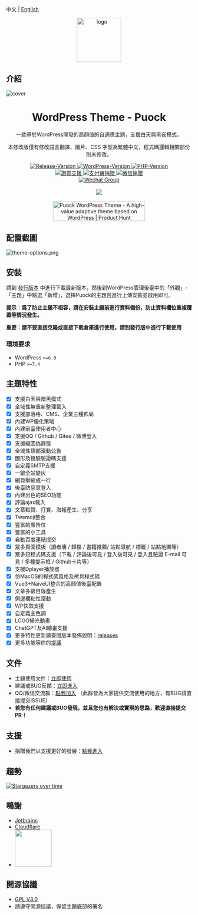 中文 | [English](./README_EN.md)

<div align="center">
<img alt="logo" height="120" src="./assets/img/logo/puock.png" width="120"/>
</div>

## 介紹

![cover](./screenshot.png)

<div align="center">
    <h1>WordPress Theme - Puock</h1>
    <p>一款基於WordPress開發的高顏值的自適應主題，支援白天與黑夜模式。</p>
    <p>本修改版僅有修改語言翻譯、圖片、CSS 字型為繁體中文，程式碼邏輯相關部份則未修改。</p>
      <a target="_blank" href="https://github.com/Licoy/wordpress-theme-puock/releases/latest">
        <img src="https://img.shields.io/github/v/release/Licoy/wordpress-theme-puock.svg?logo=git" alt="Release-Version">
      </a>
    <a target="_blank" href="https://github.com/Licoy/wordpress-theme-puock">
        <img src="https://img.shields.io/badge/WordPress-V5.0+-0099CC.svg?logo=wordpress" alt="WordPress-Version">
      </a>
    <a target="_blank" href="https://github.com/Licoy/wordpress-theme-puock">
        <img src="https://img.shields.io/badge/PHP-V7.4+-666699.svg?logo=php" alt="PHP-Version">
      </a>
    <br>
    <a target="_blank" href="https://licoy.cn/puock-theme-sponsor.html">
        <img src="https://img.shields.io/badge/讚賞-開發不易-CC3333.svg?logo=Buy-Me-A-Coffee" alt="讚賞支援">
      </a>
    <a target="_blank" href="https://licoy.cn/puock-theme-sponsor.html">
        <img src="https://img.shields.io/badge/捐贈-支付寶-00a2ef.svg?logo=AliPay" alt="支付寶捐贈">
      </a>
    <a target="_blank" href="https://licoy.cn/puock-theme-sponsor.html">
        <img src="https://img.shields.io/badge/捐贈-微信-68b600.svg?logo=WeChat" alt="微信捐贈">
      </a>
    <br>
    <a target="_blank" href="https://licoy.cn/go/puock-update.php?r=qq_qun">
        <img src="https://img.shields.io/badge/QQ/微信-交流群-07c160.svg?logo=WeChat" alt="Wechat Group">
      </a>
    <br><br>
    <img src='https://repobeats.axiom.co/api/embed/5f966833712409c00d4269bf2800b2d4762e09ea.svg'></img>
    <br><br>
    <a href="https://www.producthunt.com/posts/puock-wordpress-theme?utm_source=badge-featured&utm_medium=badge&utm_souce=badge-puock-wordpress-theme" target="_blank"><img src="https://api.producthunt.com/widgets/embed-image/v1/featured.svg?post_id=327798&theme=light" alt="Puock WordPress Theme - A high-value adaptive theme based on WordPress | Product Hunt" style="width: 250px; height: 54px;" width="250" height="54" /></a>

</div>

## 配置截圖

![theme-options.png](./.screenshot/options.png)

## 安裝

請到 [發行版本](https://github.com/Licoy/wordpress-theme-puock/releases)
中進行下載最新版本，然後到WordPress管理後臺中的「外觀」-「主題」中點選「新增」，選擇Puock的主題包進行上傳安裝並啟用即可。

**提示：爲了防止主題不相容，請在安裝主題前進行資料備份，防止資料欄位重複覆蓋等情況發生。**

**重要：請不要直接克隆或直接下載倉庫進行使用，請到發行版中進行下載使用**

### 環境要求

- WordPress `>=6.0`
- PHP `>=7.4`

## 主題特性

- [x] 支援白天與暗黑模式
- [x] 全域性無重新整理載入
- [x] 支援部落格、CMS、企業三種佈局
- [x] 內建WP優化策略
- [x] 內建前臺使用者中心
- [x] 支援QQ / Github / Gitee / 微博登入
- [x] 支援縮圖偽靜態
- [x] 全域性頂部滾動公告
- [x] 圖形及極驗驗證碼支援
- [x] 自定義SMTP支援
- [x] 一鍵全站變灰
- [x] 網頁壓縮成一行
- [x] 後臺防惡意登入
- [x] 內建出色的SEO功能
- [x] 評論ajax載入
- [x] 文章點贊、打賞、海報產生、分享
- [x] Twemoji整合
- [x] 豐富的廣告位
- [x] 豐富的小工具
- [x] 自動百度連結提交
- [x] 眾多頁面模板（讀者墻 / 歸檔 / 書籍推薦/ 站點導航 / 標籤 / 站點地圖等）
- [x] 眾多短程式碼支援（下載 / 評論後可見 / 登入後可見 / 登入且驗證 E-mail 可見 / 多種提示框 / Github卡片等）
- [x] 支援Dplayer播放器
- [x] 仿MacOS的程式碼風格及拷貝程式碼
- [x] Vue3+NaiveUI整合的高顏值後臺配置
- [x] 文章多級目錄產生
- [x] 側邊欄粘性滾動
- [x] WP快取支援
- [x] 自定義主色調
- [x] LOGO掃光動畫
- [x] ChatGPT及AI繪畫支援
- [x] 更多特性更新請查閱版本發佈說明：[releases](https://github.com/Licoy/wordpress-theme-puock/releases)
- [x] 更多功能等你的[提議](https://github.com/Licoy/wordpress-theme-puock/issues)

## 文件

- 主題使用文件：[立即使用](https://www.licoy.cn/puock-doc.html)
- 建議或BUG反饋：[立即進入](https://github.com/Licoy/wordpress-theme-puock/issues)
- QQ/微信交流群：[點我加入](https://licoy.cn/go/puock-update.php?r=qq_qun) （此群皆為大家提供交流使用的地方，有BUG請直接提交ISSUE）
- **若您有任何建議或BUG發現，並且您也有解決或實現的思路，歡迎直接提交PR！**

## 支援

- 捐贈我們以支援更好的發展：[點我進入](https://licoy.cn/puock-theme-sponsor.html)

## 趨勢

[![Stargazers over time](https://starchart.cc/Licoy/wordpress-theme-puock.svg)](https://starchart.cc/Licoy/wordpress-theme-puock)

## 鳴謝

- [Jetbrains](https://www.jetbrains.com/?from=wordpress-theme-puock)
- [Cloudflare](https://www.cloudflare.com/?from=wordpress-theme-puock)
- <a href="http://idc.daozhiyun.cn"><img src="https://sv.png.pub/imgs/2024/06/26/fd4efab4bfd2bb9e.png" width="100"></a>

## 開源協議

- [GPL V3.0](./LICENSE)
- 請遵守開源協議，保留主題底部的署名
